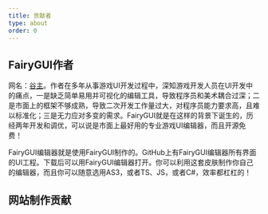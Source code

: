 ```yaml
---
title: 贡献者
type: about
order: 0
---
```


## FairyGUI作者
网名：[谷主]()。作者在多年从事游戏UI开发过程中，深知游戏开发人员在UI开发中的痛点，一是缺乏简单易用并可视化的编辑工具，导致程序员和美术耦合过深；二是市面上的框架不够成熟，导致二次开发工作量过大，对程序员能力要求高，且难以标准化；三是无力应对多变的需求。FairyGUI就是在这样的背景下诞生的，历经两年开发和调优，可以说是市面上最好用的专业游戏UI编辑器，而且开源免费！

FairyGUI编辑器就是使用FairyGUI制作的。GitHub上有FairyGUI编辑器所有界面的UI工程。下载后可以用FairyGUI编辑器打开。你可以利用这套皮肤制作你自己的编辑器，而且你可以随意选用AS3，或者TS、JS，或者C#，效率都杠杠的！

## 网站制作贡献


